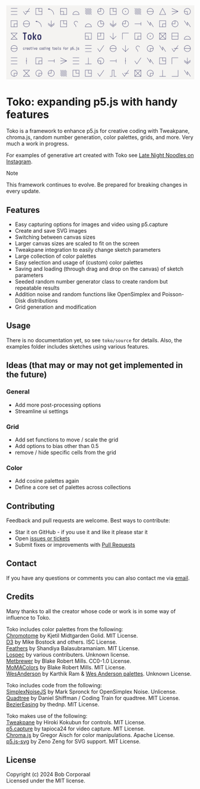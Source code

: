 <p align="center"><img src="/assets/images/toko_header.png" alt="Toko header"></p>

# Toko: expanding p5.js with handy features

Toko is a framework to enhance p5.js for creative coding with Tweakpane, chroma.js, random number generation, color palettes, grids, and more. Very much a work in progress.

For examples of generative art created with Toko see [Late Night Noodles on Instagram](https://www.instagram.com/_late_night_noodles_/).

> [!NOTE]
> This framework continues to evolve. Be prepared for breaking changes in every update.

## Features

- Easy capturing options for images and video using p5.capture
- Create and save SVG images
- Switching between canvas sizes
- Larger canvas sizes are scaled to fit on the screen
- Tweakpane integration to easily change sketch parameters
- Large collection of color palettes
- Easy selection and usage of (custom) color palettes
- Saving and loading (through drag and drop on the canvas) of sketch parameters
- Seeded random number generator class to create random but repeatable results
- Addition noise and random functions like OpenSimplex and Poisson-Disk distributions
- Grid generation and modification

## Usage

There is no documentation yet, so see `toko/source` for details. Also, the examples folder includes sketches using various features.

## Ideas (that may or may not get implemented in the future)

### General

- Add more post-processing options
- Streamline ui settings

### Grid

- Add set functions to move / scale the grid
- Add options to bias other than 0.5
- remove / hide specific cells from the grid

### Color

- Add cosine palettes again
- Define a core set of palettes across collections

## Contributing

Feedback and pull requests are welcome. Best ways to contribute:

- Star it on GitHub - if you use it and like it please star it
- Open [issues or tickets](https://github.com/bcorporaal/toko/issues)
- Submit fixes or improvements with [Pull Requests](https://github.com/bcorporaal/toko/pulls)

## Contact

If you have any questions or comments you can also contact me via [email](mailto:toko@reefscape.net).

## Credits

Many thanks to all the creator whose code or work is in some way of influence to Toko.

Toko includes color palettes from the following:<br>
[Chromotome](https://github.com/kgolid/chromotome) by Kjetil Midtgarden Golid. MIT License.<br>
[D3](https://github.com/d3/d3) by Mike Bostock and others. ISC License.<br>
[Feathers](https://github.com/shandiya/feathers) by Shandiya Balasubramaniam. MIT License.<br>
[Lospec](https://lospec.com/palette-list) by various contributers. Unknown license.<br>
[Metbrewer](https://github.com/BlakeRMills/MetBrewer) by Blake Robert Mills. CC0-1.0 License.<br>
[MoMAColors](https://github.com/BlakeRMills/MoMAColors) by Blake Robert Mills. MIT License.<br>
[WesAnderson](https://github.com/karthik/wesanderson) by Karthik Ram & [Wes Anderson palettes](https://wesandersonpalettes.tumblr.com/). Unknown License.<br>

Toko includes code from the following:<br>
[SimplexNoiseJS](https://github.com/blindman67/SimplexNoiseJS) by Mark Spronck for OpenSimplex Noise. Unlicense.<br>
[Quadtree](https://github.com/CodingTrain/QuadTree) by Daniel Shiffman / Coding Train for quadtree. MIT License.<br>
[BezierEasing](https://github.com/thednp/bezier-easing/) by thednp. MIT License.<br>

Toko makes use of the following:<br>
[Tweakpane](https://cocopon.github.io/tweakpane/) by Hiroki Kokubun for controls. MIT License.<br>
[p5.capture](https://github.com/tapioca24/p5.capture) by tapioca24 for video capture. MIT License.<br>
[Chroma.js](https://github.com/gka/chroma.js) by Gregor Aisch for color manipulations. Apache License.<br>
[p5.js-svg](https://github.com/zenozeng/p5.js-svg) by Zeno Zeng for SVG support. MIT License.<br>

## License

Copyright (c) 2024 Bob Corporaal<br>
Licensed under the MIT license.
